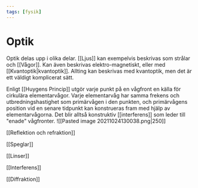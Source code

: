 ```yaml
---
tags: [fysik]
---
```

# Optik

Optik delas upp i olika delar. [[Ljus]] kan exempelvis beskrivas som strålar och [[Vågor]]. Kan även beskrivas elektro-magnetiskt, eller med [[Kvantoptik|kvantoptik]]. Allting kan beskrivas med kvantoptik, men det är ett väldigt komplicerat sätt.

Enligt [[Huygens Princip]] utgör varje punkt på en vågfront en källa för cirkulära elementarvågor. Varje elementarvåg har samma frekens och utbredningshastighet som primärvågen i den punkten, och primärvågens position vid en senare tidpunkt kan konstrueras fram med hjälp av elementarvågorna. Det blir alltså konstruktiv [[interferens]] som leder till "enade" vågfronter.
![[Pasted image 20211024130038.png|250]]


[[Reflektion och refraktion]]

[[Speglar]]

[[Linser]]

[[Interferens]]

[[Diffraktion]]


